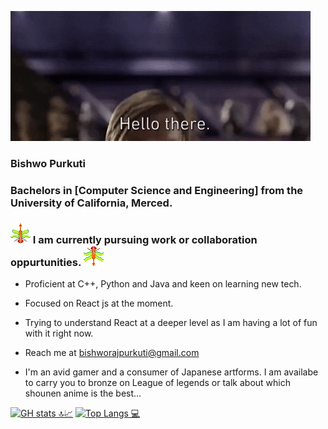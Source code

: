 ![](hello.gif)    

### Bishwo Purkuti  
### Bachelors in [Computer Science and Engineering] from the University of California, Merced.
### ![alt text](https://github.com/bpurkuti/Acrid-Dragonfly/blob/master/gameSprites/down2.png) I am currently pursuing work or collaboration oppurtunities.     ![alt text](https://github.com/bpurkuti/Acrid-Dragonfly/blob/master/up1.png)


- Proficient at C++, Python and Java and keen on learning new tech. 
- Focused on React js at the moment.
- Trying to understand React at a deeper level as I am having a lot of fun with it right now.

- Reach me at [bishworajpurkuti@gmail.com](mailto:bishworajpurkuti@gmail.com?subject=[GitHub]%20Hello%20There%20)
- I'm an avid gamer and a consumer of Japanese artforms. I am availabe to carry you to bronze on League of legends or talk about which shounen anime is the best...

[![GH stats 🔝📈](https://github-readme-stats.vercel.app/api?username=bpurkuti&hide=stars&count_private=true&show_icons=true&theme=tokyonight&line_height=33&hide_rank=false)](https://github.com/bpurkuti?tab=repositories&q=&type=public&language=)
[![Top Langs 💻](https://github-readme-stats.vercel.app/api/top-langs/?username=bpurkuti&langs_count=8&count_private=true&theme=onedark&line_height=30&exclude_repo=Calculator&hide=nesC,C,&layout=default)](https://github.com/bpurkuti?tab=repositories&q=&type=source&language=)
